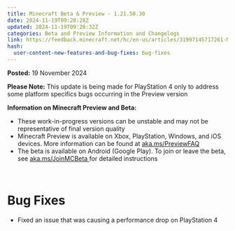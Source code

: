 ```yaml
---
title: Minecraft Beta & Preview - 1.21.50.30
date: 2024-11-19T09:28:28Z
updated: 2024-11-19T09:28:32Z
categories: Beta and Preview Information and Changelogs
link: https://feedback.minecraft.net/hc/en-us/articles/31997145717261-Minecraft-Beta-Preview-1-21-50-30
hash:
  user-content-new-features-and-bug-fixes: bug-fixes
---
```


**Posted:** 19 November 2024

**Please Note:** This update is being made for PlayStation 4 only to address some platform specifics bugs occurring in the Preview version

**Information on Minecraft Preview and Beta:**

- These work-in-progress versions can be unstable and may not be representative of final version quality
- Minecraft Preview is available on Xbox, PlayStation, Windows, and iOS devices. More information can be found at [aka.ms/PreviewFAQ](https://aka.ms/PreviewFAQ)
- The beta is available on Android (Google Play). To join or leave the beta, see [aka.ms/JoinMCBeta ](https://aka.ms/JoinMCBeta)for detailed instructions

 

# Bug Fixes

- Fixed an issue that was causing a performance drop on PlayStation 4
